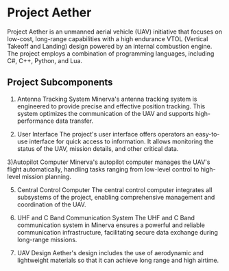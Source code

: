 
# Project Aether

Project Aether is an unmanned aerial vehicle (UAV) initiative that focuses on low-cost, long-range capabilities with a high endurance VTOL (Vertical Takeoff and Landing) design powered by an internal combustion engine. The project employs a combination of programming languages, including C#, C++, Python, and Lua.


## Project Subcomponents

1) Antenna Tracking System
Minerva's antenna tracking system is engineered to provide precise and effective position tracking. This system optimizes the communication of the UAV and supports high-performance data transfer.

2) User Interface
The project's user interface offers operators an easy-to-use interface for quick access to information. It allows monitoring the status of the UAV, mission details, and other critical data.

3)Autopilot Computer
Minerva's autopilot computer manages the UAV's flight automatically, handling tasks ranging from low-level control to high-level mission planning.

5) Central Control Computer
The central control computer integrates all subsystems of the project, enabling comprehensive management and coordination of the UAV.

6) UHF and C Band Communication System
The UHF and C Band communication system in Minerva ensures a powerful and reliable communication infrastructure, facilitating secure data exchange during long-range missions.

7) UAV Design
 Aether's design includes the use of aerodynamic and lightweight materials so that it can achieve long range and high airtime.


